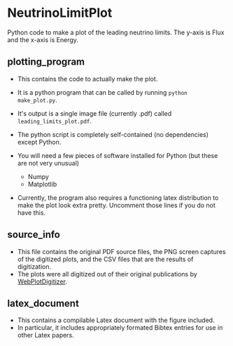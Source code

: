 # NeutrinoLimitPlot
Python code to make a plot of the leading neutrino limits. The y-axis is Flux and the x-axis is Energy.

## plotting_program

- This contains the code to actually make the plot.
- It is a python program that can be called by running `python make_plot.py`.
- It's output is a single image file (currently .pdf) called `leading_limits_plot.pdf`.
- The python script is completely self-contained (no dependencies) except Python.
- You will need a few pieces of software installed for Python (but these are not very unusual)
  - Numpy
  - Matplotlib
  
- Currently, the program also requires a functioning latex distribution to make the plot look extra pretty. Uncomment those lines if you do not have this.

## source_info

- This file contains the original PDF source files, the PNG screen captures of the digitized plots, and the CSV files that are the results of digitization.
- The plots were all digitized out of their original publications by [WebPlotDigitizer](http://arohatgi.info/WebPlotDigitizer/).

## latex_document

- This contains a compilable Latex document with the figure included.
- In particular, it includes appropriately formated Bibtex entries for use in other Latex papers.

